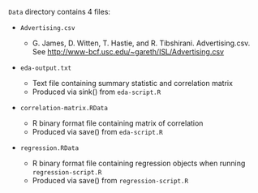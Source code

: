 `Data` directory contains 4 files:

* `Advertising.csv`
	* G. James, D. Witten, T. Hastie, and R. Tibshirani. Advertising.csv. See http://www-bcf.usc.edu/~gareth/ISL/Advertising.csv

* `eda-output.txt`
	* Text file containing summary statistic and correlation matrix
	* Produced via sink() from `eda-script.R`

* `correlation-matrix.RData`
	* R binary format file containing matrix of correlation
	* Produced via save() from `eda-script.R`

* `regression.RData`
	* R binary format file containing regression objects when running `regression-script.R`
	* Produced via save() from `regression-script.R`
